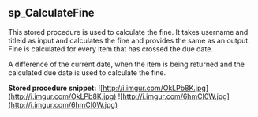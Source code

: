 ## sp\_CalculateFine ##

This stored procedure is used to calculate the fine. It takes username and titleid as input and calculates the fine and provides the same as an output.
Fine is calculated for every item that has crossed the due date.

A difference of the current date, when the item is being returned and the calculated due date is used to calculate the fine.


**Stored procedure snippet:**
![http://i.imgur.com/OkLPb8K.jpg](http://i.imgur.com/OkLPb8K.jpg)
![http://i.imgur.com/6hmCI0W.jpg](http://i.imgur.com/6hmCI0W.jpg)